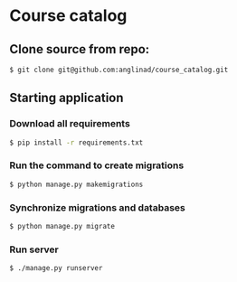 # Course catalog

## Clone source from repo:
```sh
$ git clone git@github.com:anglinad/course_catalog.git
```
## Starting application
### Download all requirements
```sh
$ pip install -r requirements.txt
```
### Run the command to create migrations
```sh
$ python manage.py makemigrations
```
### Synchronize migrations and databases
```sh
$ python manage.py migrate
```
### Run server
```sh
$ ./manage.py runserver
```
